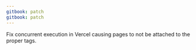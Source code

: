 ```yaml
---
gitbook: patch
gitbook: patch
---
```


Fix concurrent execution in Vercel causing pages to not be attached to the proper tags.

